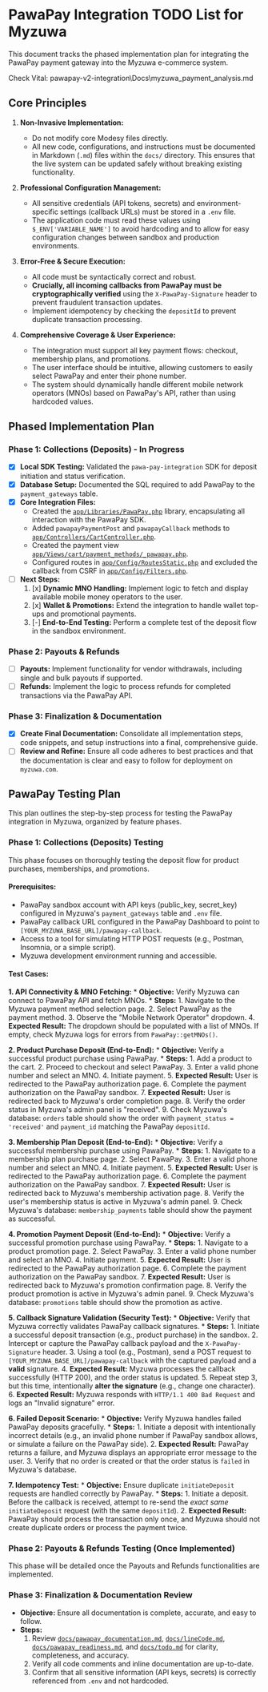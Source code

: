 # PawaPay Integration TODO List for Myzuwa

This document tracks the phased implementation plan for integrating the PawaPay payment gateway into the Myzuwa e-commerce system.

Check Vital: pawapay-v2-integration\Docs\myzuwa_payment_analysis.md

## Core Principles

1.  **Non-Invasive Implementation:**
    *   Do not modify core Modesy files directly.
    *   All new code, configurations, and instructions must be documented in Markdown (`.md`) files within the `docs/` directory. This ensures that the live system can be updated safely without breaking existing functionality.

2.  **Professional Configuration Management:**
    *   All sensitive credentials (API tokens, secrets) and environment-specific settings (callback URLs) must be stored in a `.env` file.
    *   The application code must read these values using `$_ENV['VARIABLE_NAME']` to avoid hardcoding and to allow for easy configuration changes between sandbox and production environments.

3.  **Error-Free & Secure Execution:**
    *   All code must be syntactically correct and robust.
    *   **Crucially, all incoming callbacks from PawaPay must be cryptographically verified** using the `X-PawaPay-Signature` header to prevent fraudulent transaction updates.
    *   Implement idempotency by checking the `depositId` to prevent duplicate transaction processing.

4.  **Comprehensive Coverage & User Experience:**
    *   The integration must support all key payment flows: checkout, membership plans, and promotions.
    *   The user interface should be intuitive, allowing customers to easily select PawaPay and enter their phone number.
    *   The system should dynamically handle different mobile network operators (MNOs) based on PawaPay's API, rather than using hardcoded values.

## Phased Implementation Plan

### Phase 1: Collections (Deposits) - In Progress

*   [x] **Local SDK Testing:** Validated the `pawa-pay-integration` SDK for deposit initiation and status verification.
*   [x] **Database Setup:** Documented the SQL required to add PawaPay to the `payment_gateways` table.
*   [x] **Core Integration Files:**
    *   Created the [`app/Libraries/PawaPay.php`](app/Libraries/PawaPay.php) library, encapsulating all interaction with the PawaPay SDK.
    *   Added `pawapayPaymentPost` and `pawapayCallback` methods to [`app/Controllers/CartController.php`](app/Controllers/CartController.php).
    *   Created the payment view [`app/Views/cart/payment_methods/_pawapay.php`](app/Views/cart/payment_methods/_pawapay.php).
    *   Configured routes in [`app/Config/RoutesStatic.php`](app/Config/RoutesStatic.php) and excluded the callback from CSRF in [`app/Config/Filters.php`](app/Config/Filters.php).
*   [ ] **Next Steps:**
    1.  [x] **Dynamic MNO Handling:** Implement logic to fetch and display available mobile money operators to the user.
    2.  [x] **Wallet & Promotions:** Extend the integration to handle wallet top-ups and promotional payments.
    3.  [-] **End-to-End Testing:** Perform a complete test of the deposit flow in the sandbox environment.

### Phase 2: Payouts & Refunds

*   [ ] **Payouts:** Implement functionality for vendor withdrawals, including single and bulk payouts if supported.
*   [ ] **Refunds:** Implement the logic to process refunds for completed transactions via the PawaPay API.

### Phase 3: Finalization & Documentation

*   [x] **Create Final Documentation:** Consolidate all implementation steps, code snippets, and setup instructions into a final, comprehensive guide.
*   [ ] **Review and Refine:** Ensure all code adheres to best practices and that the documentation is clear and easy to follow for deployment on `myzuwa.com`.

## PawaPay Testing Plan

This plan outlines the step-by-step process for testing the PawaPay integration in Myzuwa, organized by feature phases.

### Phase 1: Collections (Deposits) Testing

This phase focuses on thoroughly testing the deposit flow for product purchases, memberships, and promotions.

#### Prerequisites:
*   PawaPay sandbox account with API keys (public_key, secret_key) configured in Myzuwa's `payment_gateways` table and `.env` file.
*   PawaPay callback URL configured in the PawaPay Dashboard to point to `[YOUR_MYZUWA_BASE_URL]/pawapay-callback`.
*   Access to a tool for simulating HTTP POST requests (e.g., Postman, Insomnia, or a simple script).
*   Myzuwa development environment running and accessible.

#### Test Cases:

**1. API Connectivity & MNO Fetching:**
    *   **Objective:** Verify Myzuwa can connect to PawaPay API and fetch MNOs.
    *   **Steps:**
        1.  Navigate to the Myzuwa payment method selection page.
        2.  Select PawaPay as the payment method.
        3.  Observe the "Mobile Network Operator" dropdown.
        4.  **Expected Result:** The dropdown should be populated with a list of MNOs. If empty, check Myzuwa logs for errors from `PawaPay::getMNOs()`.

**2. Product Purchase Deposit (End-to-End):**
    *   **Objective:** Verify a successful product purchase using PawaPay.
    *   **Steps:**
        1.  Add a product to the cart.
        2.  Proceed to checkout and select PawaPay.
        3.  Enter a valid phone number and select an MNO.
        4.  Initiate payment.
        5.  **Expected Result:** User is redirected to the PawaPay authorization page.
        6.  Complete the payment authorization on the PawaPay sandbox.
        7.  **Expected Result:** User is redirected back to Myzuwa's order completion page.
        8.  Verify the order status in Myzuwa's admin panel is "received".
        9.  Check Myzuwa's database: `orders` table should show the order with `payment_status = 'received'` and `payment_id` matching the PawaPay `depositId`.

**3. Membership Plan Deposit (End-to-End):**
    *   **Objective:** Verify a successful membership purchase using PawaPay.
    *   **Steps:**
        1.  Navigate to a membership plan purchase page.
        2.  Select PawaPay.
        3.  Enter a valid phone number and select an MNO.
        4.  Initiate payment.
        5.  **Expected Result:** User is redirected to the PawaPay authorization page.
        6.  Complete the payment authorization on the PawaPay sandbox.
        7.  **Expected Result:** User is redirected back to Myzuwa's membership activation page.
        8.  Verify the user's membership status is active in Myzuwa's admin panel.
        9.  Check Myzuwa's database: `membership_payments` table should show the payment as successful.

**4. Promotion Payment Deposit (End-to-End):**
    *   **Objective:** Verify a successful promotion purchase using PawaPay.
    *   **Steps:**
        1.  Navigate to a product promotion page.
        2.  Select PawaPay.
        3.  Enter a valid phone number and select an MNO.
        4.  Initiate payment.
        5.  **Expected Result:** User is redirected to the PawaPay authorization page.
        6.  Complete the payment authorization on the PawaPay sandbox.
        7.  **Expected Result:** User is redirected back to Myzuwa's promotion confirmation page.
        8.  Verify the product promotion is active in Myzuwa's admin panel.
        9.  Check Myzuwa's database: `promotions` table should show the promotion as active.

**5. Callback Signature Validation (Security Test):**
    *   **Objective:** Verify that Myzuwa correctly validates PawaPay callback signatures.
    *   **Steps:**
        1.  Initiate a successful deposit transaction (e.g., product purchase) in the sandbox.
        2.  Intercept or capture the PawaPay callback payload and the `X-PawaPay-Signature` header.
        3.  Using a tool (e.g., Postman), send a POST request to `[YOUR_MYZUWA_BASE_URL]/pawapay-callback` with the captured payload and a **valid** signature.
        4.  **Expected Result:** Myzuwa processes the callback successfully (HTTP 200), and the order status is updated.
        5.  Repeat step 3, but this time, intentionally **alter the signature** (e.g., change one character).
        6.  **Expected Result:** Myzuwa responds with `HTTP/1.1 400 Bad Request` and logs an "Invalid signature" error.

**6. Failed Deposit Scenario:**
    *   **Objective:** Verify Myzuwa handles failed PawaPay deposits gracefully.
    *   **Steps:**
        1.  Initiate a deposit with intentionally incorrect details (e.g., an invalid phone number if PawaPay sandbox allows, or simulate a failure on the PawaPay side).
        2.  **Expected Result:** PawaPay returns a failure, and Myzuwa displays an appropriate error message to the user.
        3.  Verify that no order is created or that the order status is `failed` in Myzuwa's database.

**7. Idempotency Test:**
    *   **Objective:** Ensure duplicate `initiateDeposit` requests are handled correctly by PawaPay.
    *   **Steps:**
        1.  Initiate a deposit. Before the callback is received, attempt to re-send the *exact same* `initiateDeposit` request (with the same `depositId`).
        2.  **Expected Result:** PawaPay should process the transaction only once, and Myzuwa should not create duplicate orders or process the payment twice.

### Phase 2: Payouts & Refunds Testing (Once Implemented)

This phase will be detailed once the Payouts and Refunds functionalities are implemented.

### Phase 3: Finalization & Documentation Review

*   **Objective:** Ensure all documentation is complete, accurate, and easy to follow.
*   **Steps:**
    1.  Review [`docs/pawapay_documentation.md`](docs/pawapay_documentation.md), [`docs/lineCode.md`](docs/lineCode.md), [`docs/pawapay_readiness.md`](docs/pawapay_readiness.md), and [`docs/todo.md`](docs/todo.md) for clarity, completeness, and accuracy.
    2.  Verify all code comments and inline documentation are up-to-date.
    3.  Confirm that all sensitive information (API keys, secrets) is correctly referenced from `.env` and not hardcoded.